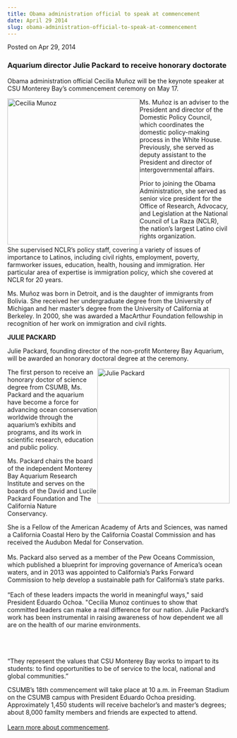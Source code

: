 ```yaml
---
title: Obama administration official to speak at commencement
date: April 29 2014
slug: obama-administration-official-to-speak-at-commencement
---
```





<span class="date">Posted on Apr 29, 2014    </span>
<h3>Aquarium director Julie Packard to receive honorary
doctorate</h3>
<p>Obama administration official Cecilia Mu&#xF1;oz will be the keynote
speaker at CSU Monterey Bay&#x2019;s commencement ceremony on May 17.</p>
<p><img alt="Cecilia Munoz" src="http://news.csumb.edu/sites/default/files/65/attachments/news/images/cm_headshot_for_web.jpg" style="width:300px; height:331px; float:left">Ms. Mu&#xF1;oz is an
adviser to the President and director of the Domestic Policy
Council, which coordinates the domestic policy-making process in
the White House. Previously, she served as deputy assistant to the
President and director of intergovernmental affairs.</img></p>
<p>Prior to joining the Obama Administration, she served as senior
vice president for the Office of Research, Advocacy, and
Legislation at the National Council of La Raza (NCLR), the nation&#x2019;s
largest Latino civil rights organization.</p>
<p>She supervised NCLR&#x2019;s policy staff, covering a variety of issues
of importance to Latinos, including civil rights, employment,
poverty, farmworker issues, education, health, housing and
immigration. Her particular area of expertise is immigration
policy, which she covered at NCLR for 20 years.</p>
<p>Ms. Mu&#xF1;oz was born in Detroit, and is the daughter of immigrants
from Bolivia. She received her undergraduate degree from the
University of Michigan and her master&#x2019;s degree from the University
of California at Berkeley. In 2000, she was awarded a MacArthur
Foundation fellowship in recognition of her work on immigration and
civil rights.</p>
<p><strong>JULIE PACKARD</strong></p>
<p>Julie Packard, founding director of the non-profit Monterey Bay
Aquarium, will be awarded an honorary doctoral degree at the
ceremony.</p>
<p><img alt="Julie Packard" src="http://news.csumb.edu/sites/default/files/65/attachments/news/images/packard.julie_for_web.jpg" style="width:300px; height:306px; float:right">The first person
to receive an honorary doctor of science degree from CSUMB, Ms.
Packard and the aquarium have become a force for advancing ocean
conservation worldwide through the aquarium&#x2019;s exhibits and
programs, and its work in scientific research, education and public
policy.</img></p>
<p>Ms. Packard chairs the board of the independent Monterey Bay
Aquarium Research Institute and serves on the boards of the David
and Lucile Packard Foundation and The California Nature
Conservancy.</p>
<p>She is a Fellow of the American Academy of Arts and Sciences,
was named a California Coastal Hero by the California Coastal
Commission and has received the Audubon Medal for
Conservation.<br>
<br>
Ms. Packard also served as a member of the Pew Oceans Commission,
which published a blueprint for improving governance of America&#x2019;s
ocean waters, and in 2013 was appointed to California&#x2019;s Parks
Forward Commission to help develop a sustainable path for
California&#x2019;s state parks.<br>
<br>
&#x201C;Each of these leaders impacts the world in meaningful ways,&quot; said
President Eduardo Ochoa. &quot;Cecilia Munoz continues to show that
committed leaders can make a real difference for our nation. Julie
Packard&#x2019;s work has been instrumental in raising awareness of how
dependent we all are on the health of our marine environments.</br></br></br></br></p>
<p>&#x201C;They represent the values that CSU Monterey Bay works to impart
to its students: to find opportunities to be of service to the
local, national and global communities.&#x201D;</p>
<p>CSUMB&#x2019;s 18th commencement will take place at 10 a.m. in Freeman
Stadium on the CSUMB campus with President Eduardo Ochoa presiding.
Approximately 1,450 students will receive bachelor&#x2019;s and master&#x2019;s
degrees; about 8,000 familty members and friends are expected to
attend.<br>
<br>
<a href="http://commencement.csumb.edu" rel="nofollow">Learn more
about commencement</a>.&#xA0;</br></br></p>






